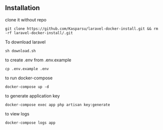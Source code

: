 ## Installation

clone it without repo 

    git clone https://github.com/Kasparsu/laravel-docker-install.git && rm -rf laravel-docker-install/.git

To download laravel

    sh download.sh

to create .env from .env.example

    cp .env.example .env

to run docker-compose

    docker-compose up -d
to generate application key

    docker-compose exec app php artisan key:generate

to view logs

    docker-compose logs app
